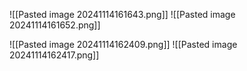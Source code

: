 ![[Pasted image 20241114161643.png]]
![[Pasted image 20241114161652.png]]

![[Pasted image 20241114162409.png]]
![[Pasted image 20241114162417.png]]